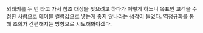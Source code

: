 외래키를 두 번 타고 가서 참조 대상을 찾으려고 하다가 이렇게 하느니 목표인 고객을 수정한 사람으로 테이블 컬럼값으로 넣는게 좋지 않나라는 생각이 들었다. 역정규화를 통해 조회가 간편해지는 방향으로 시도해봐야겠다.



